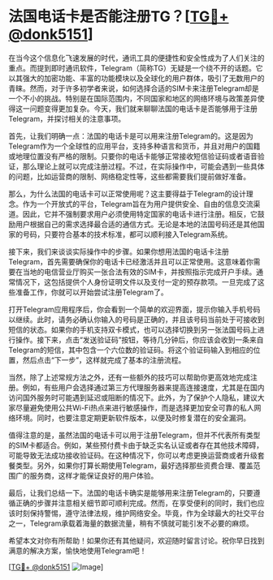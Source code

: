 # 法国电话卡是否能注册TG？[[TG💪+ @donk5151](https://t.me/s/donk5151)]

在当今这个信息化飞速发展的时代，通讯工具的便捷性和安全性成为了人们关注的重点。而提到即时通讯软件，Telegram（简称TG）无疑是一个绕不开的话题。它以其强大的加密功能、丰富的功能模块以及全球化的用户群体，吸引了无数用户的青睐。然而，对于许多初学者来说，如何选择合适的SIM卡来注册Telegram却是一个不小的挑战。特别是在国际范围内，不同国家和地区的网络环境与政策差异使得这一问题变得更加复杂。今天，我们就来聊聊法国的电话卡是否能够用于注册Telegram，并探讨相关的注意事项。

首先，让我们明确一点：法国的电话卡是可以用来注册Telegram的。这是因为Telegram作为一个全球性的应用平台，支持多种语言和货币，并且对用户的国籍或地理位置没有严格的限制。只要你的电话卡能够正常接收短信验证码或者语音验证，那么理论上就可以完成注册过程。不过，在实际操作中，可能会遇到一些具体的问题，比如运营商的限制、网络稳定性等，这些都需要我们提前做好准备。

那么，为什么法国的电话卡可以正常使用呢？这主要得益于Telegram的设计理念。作为一个开放式的平台，Telegram旨在为用户提供安全、自由的信息交流渠道。因此，它并不强制要求用户必须使用特定国家的电话卡进行注册。相反，它鼓励用户根据自己的需求选择最合适的通信方式。无论是本地的法国号码还是其他国家的号码，只要符合基本的技术标准，都可以顺利接入Telegram系统。

接下来，我们来谈谈实际操作中的步骤。如果你想用法国的电话卡注册Telegram，首先需要确保你的电话卡已经激活并且可以正常使用。这意味着你需要在当地的电信营业厅购买一张合法有效的SIM卡，并按照指示完成开户手续。通常情况下，这包括提供个人身份证明文件以及支付一定的预存款项。一旦完成了这些准备工作，你就可以开始尝试注册Telegram了。

打开Telegram应用程序后，你会看到一个简单的欢迎界面，提示你输入手机号码以继续。此时，请务必确认你输入的号码是正确的，并且该号码当前处于可接收到短信的状态。如果你的手机支持双卡模式，也可以选择切换到另一张法国号码上进行操作。接下来，点击“发送验证码”按钮，等待几分钟后，你应该会收到一条来自Telegram的短信，其中包含一个六位数的验证码。将这个验证码输入到相应的位置，然后点击“下一步”，这样就完成了基本的注册流程。

当然，除了上述常规方法之外，还有一些额外的技巧可以帮助你更高效地完成注册。例如，有些用户会选择通过第三方代理服务器来提高连接速度，尤其是在国内访问国外服务时可能遇到延迟或阻断的情况下。此外，为了保护个人隐私，建议大家尽量避免使用公共Wi-Fi热点来进行敏感操作，而是选择更加安全可靠的私人网络环境。同时，也要注意定期更新软件版本，以便及时修复潜在的安全漏洞。

值得注意的是，虽然法国的电话卡可以用于注册Telegram，但并不代表所有类型的SIM卡都适合。例如，某些预付费卡由于缺乏实名认证或者存在其他技术障碍，可能导致无法成功接收验证码。在这种情况下，你可以考虑更换运营商或者升级套餐类型。另外，如果你打算长期使用Telegram，最好选择那些资费合理、覆盖范围广的服务商，这样才能保证良好的用户体验。

最后，让我们总结一下。法国的电话卡确实是能够用来注册Telegram的，只要遵循正确的步骤并注意相关细节即可顺利完成。然而，在享受便利的同时，我们也应该时刻保持警惕，遵守法律法规，维护网络安全。毕竟，作为全球最大的社交平台之一，Telegram承载着海量的数据流量，稍有不慎就可能引发不必要的麻烦。

希望本文对你有所帮助！如果你还有其他疑问，欢迎随时留言讨论。祝你早日找到满意的解决方案，愉快地使用Telegram吧！

[[TG💪+ @donk5151](https://t.me/s/donk5151) ![Image](https://i.postimg.cc/rwNCRYN7/Snipaste-2025-04-30-17-27-05.png)]